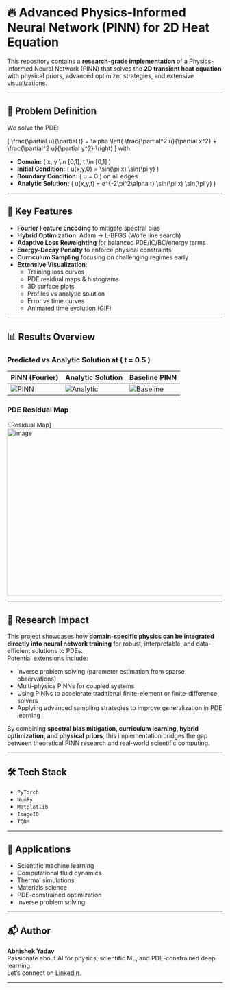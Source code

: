 # 🔥 Advanced Physics-Informed Neural Network (PINN) for 2D Heat Equation

This repository contains a **research-grade implementation** of a Physics-Informed Neural Network (PINN) that solves the **2D transient heat equation** with physical priors, advanced optimizer strategies, and extensive visualizations.

---

## 📐 Problem Definition

We solve the PDE:

\[
\frac{\partial u}{\partial t} = \alpha \left( \frac{\partial^2 u}{\partial x^2} + \frac{\partial^2 u}{\partial y^2} \right)
\]
with:
- **Domain:** \( x, y \in [0,1], t \in [0,1] \)
- **Initial Condition:** \( u(x,y,0) = \sin(\pi x) \sin(\pi y) \)
- **Boundary Condition:** \( u = 0 \) on all edges
- **Analytic Solution:** \( u(x,y,t) = e^{-2\pi^2\alpha t} \sin(\pi x) \sin(\pi y) \)

---

## 🧠 Key Features

- **Fourier Feature Encoding** to mitigate spectral bias  
- **Hybrid Optimization**: Adam → L-BFGS (Wolfe line search)  
- **Adaptive Loss Reweighting** for balanced PDE/IC/BC/energy terms  
- **Energy-Decay Penalty** to enforce physical constraints  
- **Curriculum Sampling** focusing on challenging regimes early  
- **Extensive Visualization**:
  - Training loss curves
  - PDE residual maps & histograms
  - 3D surface plots
  - Profiles vs analytic solution
  - Error vs time curves
  - Animated time evolution (GIF)

---

## 📊 Results Overview

### Predicted vs Analytic Solution at \( t = 0.5 \)
| PINN (Fourier) | Analytic Solution | Baseline PINN |
|---|---|---|
| ![PINN](assets/pinn.png) | ![Analytic](assets/analytic.png) | ![Baseline](assets/baseline.png) |

### PDE Residual Map
![Residual Map]<img width="1188" height="390" alt="image" src="https://github.com/user-attachments/assets/0be9f30e-8d48-4445-84a7-213fb00252ac" />

---

## 📖 Research Impact

This project showcases how **domain-specific physics can be integrated directly into neural network training** for robust, interpretable, and data-efficient solutions to PDEs.  
Potential extensions include:
- Inverse problem solving (parameter estimation from sparse observations)  
- Multi-physics PINNs for coupled systems  
- Using PINNs to accelerate traditional finite-element or finite-difference solvers  
- Applying advanced sampling strategies to improve generalization in PDE learning  

By combining **spectral bias mitigation, curriculum learning, hybrid optimization, and physical priors**, this implementation bridges the gap between theoretical PINN research and real-world scientific computing.

---

## 🛠 Tech Stack
- `PyTorch`
- `NumPy`
- `Matplotlib`
- `ImageIO`
- `TQDM`

---

## 📌 Applications
- Scientific machine learning
- Computational fluid dynamics
- Thermal simulations
- Materials science
- PDE-constrained optimization
- Inverse problem solving

---

## 📬 Author
**Abhishek Yadav**  
Passionate about AI for physics, scientific ML, and PDE-constrained deep learning.  
Let’s connect on [LinkedIn](https://www.linkedin.com/).

---
